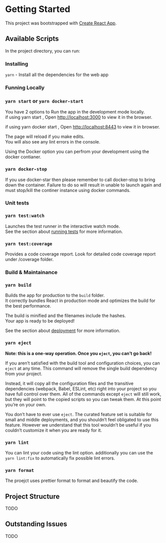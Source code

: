 # Getting Started

This project was bootstrapped with [Create React App](https://github.com/facebook/create-react-app).

## Available Scripts

In the project directory, you can run:

### Installing

`yarn` - Install all the dependencies for the web app

### Funning Locally

### `yarn start` or `yarn docker-start`

You have 2 options to Run the app in the development mode locally.\
if using yarn start
, Open [http://localhost:3000](http://localhost:3000) to view it in the browser.

if using yarn docker start
, Open [http://localhost:8443](http://localhost:8443) to view it in browser.

The page will reload if you make edits.\
You will also see any lint errors in the console.

Using the Docker option you can perfrom your development using the docker contianer.

### `yarn docker-stop`

If you use docker-star then please remember to call docker-stop to bring down the container.
Failure to do so will result in unable to launch again and must stop/kill the continer instance using docker commands.

### Unit tests

### `yarn test:watch`

Launches the test runner in the interactive watch mode.\
See the section about [running tests](https://facebook.github.io/create-react-app/docs/running-tests) for more information.

### `yarn test:coverage`

Provides a code coverage report. Look for detailed code coverage report under /coverage folder.

### Build & Maintainance

### `yarn build`

Builds the app for production to the `build` folder.\
It correctly bundles React in production mode and optimizes the build for the best performance.

The build is minified and the filenames include the hashes.\
Your app is ready to be deployed!

See the section about [deployment](https://facebook.github.io/create-react-app/docs/deployment) for more information.

### `yarn eject`

**Note: this is a one-way operation. Once you `eject`, you can’t go back!**

If you aren’t satisfied with the build tool and configuration choices, you can `eject` at any time. This command will remove the single build dependency from your project.

Instead, it will copy all the configuration files and the transitive dependencies (webpack, Babel, ESLint, etc) right into your project so you have full control over them. All of the commands except `eject` will still work, but they will point to the copied scripts so you can tweak them. At this point you’re on your own.

You don’t have to ever use `eject`. The curated feature set is suitable for small and middle deployments, and you shouldn’t feel obligated to use this feature. However we understand that this tool wouldn’t be useful if you couldn’t customize it when you are ready for it.

### `yarn lint`

You can lint your code using the lint option. additionally you can use the `yarn lint:fix` to automatically fix possible lint errors.

### `yarn format`

The proejct uses prettier format to format and beautify the code.

## Project Structure

TODO

## Outstanding Issues

TODO
